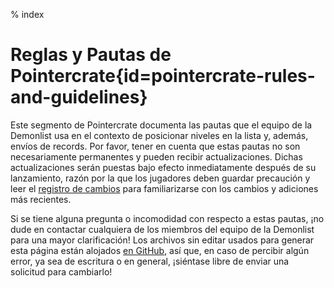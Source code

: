 % index

<div class='panel fade js-scroll-anim' data-anim='fade'>

# Reglas y Pautas de Pointercrate{id=pointercrate-rules-and-guidelines}

Este segmento de Pointercrate documenta las pautas que el equipo de la Demonlist usa en el contexto de posicionar niveles en la lista y, además, envíos de records. Por favor, tener en cuenta que estas pautas no son necesariamente permanentes y pueden recibir actualizaciones. Dichas actualizaciones serán puestas bajo efecto inmediatamente después de su lanzamiento, razón por la que los jugadores deben guardar precaución y leer el  [registro de cambios](/guidelines/#changelog) para familiarizarse con los cambios y adiciones más recientes.

Si se tiene alguna pregunta o incomodidad con respecto a estas pautas, ¡no dude en contactar cualquiera de los miembros del equipo de la Demonlist para una mayor clarificación! Los archivos sin editar usados para generar esta página están alojados [en GitHub](https://github.com/stadust/demonlist-guidelines), así que, en caso de percibir algún error, ya sea de escritura o en general, ¡siéntase libre de enviar una solicitud para cambiarlo!

</div>
